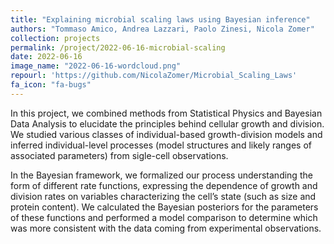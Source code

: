 ```yaml
---
title: "Explaining microbial scaling laws using Bayesian inference"
authors: "Tommaso Amico, Andrea Lazzari, Paolo Zinesi, Nicola Zomer"
collection: projects
permalink: /project/2022-06-16-microbial-scaling
date: 2022-06-16
image_name: "2022-06-16-wordcloud.png"
repourl: 'https://github.com/NicolaZomer/Microbial_Scaling_Laws'
fa_icon: "fa-bugs"
---
```


In this project, we combined methods from Statistical Physics and Bayesian Data Analysis to elucidate the principles behind cellular growth and division. We studied various classes of individual-based growth-division models and inferred individual-level processes (model structures and likely ranges of associated parameters) from sigle-cell observations.

In the Bayesian framework, we formalized our process understanding the form of different rate functions, expressing the dependence of growth and division rates on variables characterizing the cell’s state (such as size and protein content). We calculated the Bayesian posteriors for the parameters of these functions and performed a model comparison to determine which was more consistent with the data coming from experimental observations.
											

